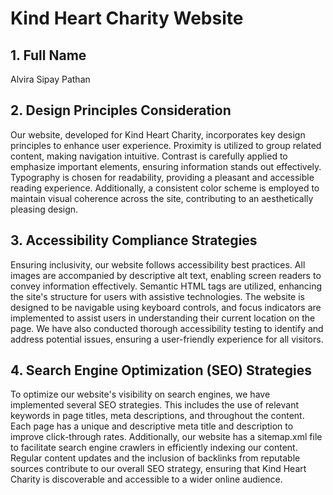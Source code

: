 # Kind Heart Charity Website

## 1. Full Name
Alvira Sipay Pathan

## 2. Design Principles Consideration
Our website, developed for Kind Heart Charity, incorporates key design principles to enhance user experience. Proximity is utilized to group related content, making navigation intuitive. Contrast is carefully applied to emphasize important elements, ensuring information stands out effectively. Typography is chosen for readability, providing a pleasant and accessible reading experience. Additionally, a consistent color scheme is employed to maintain visual coherence across the site, contributing to an aesthetically pleasing design.

## 3. Accessibility Compliance Strategies
Ensuring inclusivity, our website follows accessibility best practices. All images are accompanied by descriptive alt text, enabling screen readers to convey information effectively. Semantic HTML tags are utilized, enhancing the site's structure for users with assistive technologies. The website is designed to be navigable using keyboard controls, and focus indicators are implemented to assist users in understanding their current location on the page. We have also conducted thorough accessibility testing to identify and address potential issues, ensuring a user-friendly experience for all visitors.

## 4. Search Engine Optimization (SEO) Strategies
To optimize our website's visibility on search engines, we have implemented several SEO strategies. This includes the use of relevant keywords in page titles, meta descriptions, and throughout the content. Each page has a unique and descriptive meta title and description to improve click-through rates. Additionally, our website has a sitemap.xml file to facilitate search engine crawlers in efficiently indexing our content. Regular content updates and the inclusion of backlinks from reputable sources contribute to our overall SEO strategy, ensuring that Kind Heart Charity is discoverable and accessible to a wider online audience.
